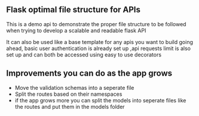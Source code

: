 ## Flask optimal file structure for APIs

This is a demo api to demonstrate the proper file structure to be followed when trying to develop a scalable and readable flask API

It can also be used like a base template for any apis you want to build going ahead, basic user authentication is already set up ,api requests limit is also set up and can both be accessed using easy to use decorators

## Improvements you can do as the app grows
* Move the validation schemas into a seperate file
* Split the routes based on their namespaces
* if the app grows more you can split the models into seperate files like the routes and put them in the models folder
